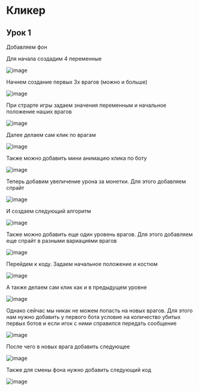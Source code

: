 # Кликер

## Урок 1

Добавляем фон



Для начала создадим 4 переменные

![image](https://github.com/user-attachments/assets/1ed389a3-d8e9-47a7-b5ea-b5ded383c8d5)

Начнем создание первых 3х врагов (можно и больше)

![image](https://github.com/user-attachments/assets/5cf6f238-a65d-4851-b409-16fd937b4f99)

При страрте игры задаем значения переменным и начальное положение наших врагов

![image](https://github.com/user-attachments/assets/3a93dfae-3a7d-4f0b-83f1-5297e53bc83d)

Далее делаем сам клик по врагам

![image](https://github.com/user-attachments/assets/01a7822f-0cef-4822-af5b-0b6c2f62c718)

Также можно добавить мини анимацию клика по боту

![image](https://github.com/user-attachments/assets/c1eb7cf0-ff23-47ec-8d1a-a9aca6419490)

Теперь добавим увеличение урона за монетки. Для этого добавляем спрайт

![image](https://github.com/user-attachments/assets/104eba26-6163-4afe-a8a2-b9597e3f39c1)

И создаем следующий алгоритм

![image](https://github.com/user-attachments/assets/fab2440f-f22d-40dd-ae0a-da3db5accb03)

Также можно добавить еще один уровень врагов. Для этого добавляем еще спрайт в разными вариациями врагов

![image](https://github.com/user-attachments/assets/f8cb7ac2-4849-4266-a98a-e90a003893fa)

Перейдем к коду. Задаем начальное положение и костюм

![image](https://github.com/user-attachments/assets/594b20fd-2838-4657-80eb-f9803e7eeba6)

А также делаем сам клик как и в предыдущем уровне

![image](https://github.com/user-attachments/assets/5a948d12-8974-444e-93fc-35ce9006724a)

Однако сейчас мы никак не можем попасть на новых врагов. Для этого нам нужно добавить у первого бота условие на количество убитых первых ботов и если игок с ними справился передать сообщение

![image](https://github.com/user-attachments/assets/647279e3-8410-48a4-8f3a-6d2441dfcda5)

После чего в новых врага добавить следующее

![image](https://github.com/user-attachments/assets/3ce96500-f46d-4161-a51e-a37611fbc02a)

Также для смены фона нужно добавить следующий код

![image](https://github.com/user-attachments/assets/44ea0f0f-e811-4260-bd87-06bb43325d50)
